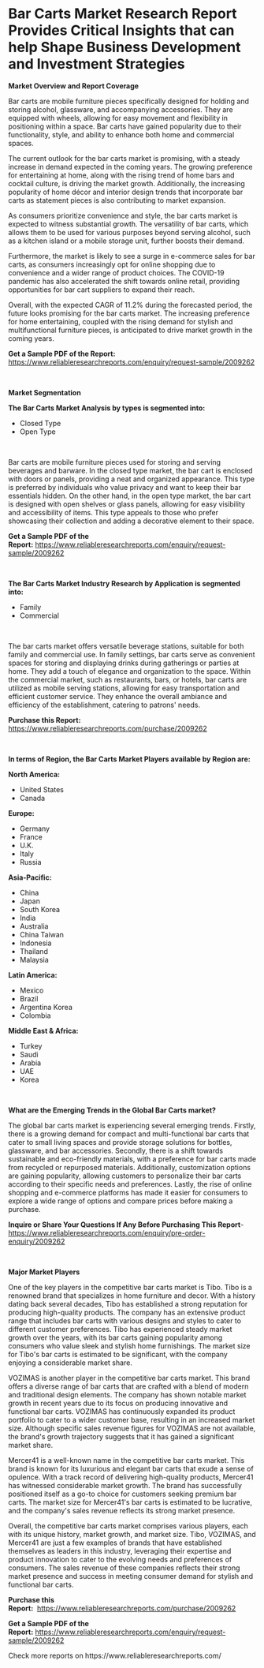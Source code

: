 <p><h1>Bar Carts Market Research Report Provides Critical Insights that can help Shape Business Development and Investment Strategies</h1></p><p><strong>Market Overview and Report Coverage</strong></p>
<p><p>Bar carts are mobile furniture pieces specifically designed for holding and storing alcohol, glassware, and accompanying accessories. They are equipped with wheels, allowing for easy movement and flexibility in positioning within a space. Bar carts have gained popularity due to their functionality, style, and ability to enhance both home and commercial spaces.</p><p>The current outlook for the bar carts market is promising, with a steady increase in demand expected in the coming years. The growing preference for entertaining at home, along with the rising trend of home bars and cocktail culture, is driving the market growth. Additionally, the increasing popularity of home décor and interior design trends that incorporate bar carts as statement pieces is also contributing to market expansion.</p><p>As consumers prioritize convenience and style, the bar carts market is expected to witness substantial growth. The versatility of bar carts, which allows them to be used for various purposes beyond serving alcohol, such as a kitchen island or a mobile storage unit, further boosts their demand.</p><p>Furthermore, the market is likely to see a surge in e-commerce sales for bar carts, as consumers increasingly opt for online shopping due to convenience and a wider range of product choices. The COVID-19 pandemic has also accelerated the shift towards online retail, providing opportunities for bar cart suppliers to expand their reach.</p><p>Overall, with the expected CAGR of 11.2% during the forecasted period, the future looks promising for the bar carts market. The increasing preference for home entertaining, coupled with the rising demand for stylish and multifunctional furniture pieces, is anticipated to drive market growth in the coming years.</p></p>
<p><strong>Get a Sample PDF of the Report:</strong> <a href="https://www.reliableresearchreports.com/enquiry/request-sample/2009262">https://www.reliableresearchreports.com/enquiry/request-sample/2009262</a></p>
<p>&nbsp;</p>
<p><strong>Market Segmentation</strong></p>
<p><strong>The Bar Carts Market Analysis by types is segmented into:</strong></p>
<p><ul><li>Closed Type</li><li>Open Type</li></ul></p>
<p>&nbsp;</p>
<p><p>Bar carts are mobile furniture pieces used for storing and serving beverages and barware. In the closed type market, the bar cart is enclosed with doors or panels, providing a neat and organized appearance. This type is preferred by individuals who value privacy and want to keep their bar essentials hidden. On the other hand, in the open type market, the bar cart is designed with open shelves or glass panels, allowing for easy visibility and accessibility of items. This type appeals to those who prefer showcasing their collection and adding a decorative element to their space.</p></p>
<p><strong>Get a Sample PDF of the Report:</strong>&nbsp;<a href="https://www.reliableresearchreports.com/enquiry/request-sample/2009262">https://www.reliableresearchreports.com/enquiry/request-sample/2009262</a></p>
<p>&nbsp;</p>
<p><strong>The Bar Carts Market Industry Research by Application is segmented into:</strong></p>
<p><ul><li>Family</li><li>Commercial</li></ul></p>
<p>&nbsp;</p>
<p><p>The bar carts market offers versatile beverage stations, suitable for both family and commercial use. In family settings, bar carts serve as convenient spaces for storing and displaying drinks during gatherings or parties at home. They add a touch of elegance and organization to the space. Within the commercial market, such as restaurants, bars, or hotels, bar carts are utilized as mobile serving stations, allowing for easy transportation and efficient customer service. They enhance the overall ambiance and efficiency of the establishment, catering to patrons' needs.</p></p>
<p><strong>Purchase this Report:</strong>&nbsp; <a href="https://www.reliableresearchreports.com/purchase/2009262">https://www.reliableresearchreports.com/purchase/2009262</a></p>
<p>&nbsp;</p>
<p><strong>In terms of Region, the Bar Carts Market Players available by Region are:</strong></p>
<p>
    <p> <strong> North America: </strong>
        <ul>
            <li>United States</li>
            <li>Canada</li>
        </ul>
        </p> 
    <p> <strong> Europe: </strong>
        <ul>
            <li>Germany</li>
            <li>France</li>
            <li>U.K.</li>
            <li>Italy</li>
            <li>Russia</li>
        </ul>
        </p> 
    <p> <strong> Asia-Pacific: </strong>
        <ul>
            <li>China</li>
            <li>Japan</li>
            <li>South Korea</li>
            <li>India</li>
            <li>Australia</li>
            <li>China Taiwan</li>
            <li>Indonesia</li>
            <li>Thailand</li>
            <li>Malaysia</li>
        </ul>
        </p> 
    <p> <strong> Latin America: </strong>
        <ul>
            <li>Mexico</li>
            <li>Brazil</li>
            <li>Argentina Korea</li>
            <li>Colombia</li>
        </ul>
        </p> 
    <p> <strong> Middle East & Africa: </strong>
        <ul>
            <li>Turkey</li>
            <li>Saudi</li>
            <li>Arabia</li>
            <li>UAE</li>
            <li>Korea</li>
        </ul>
    </p>
    </p>
<p>&nbsp;</p>
<p><strong>What are the Emerging Trends in the Global Bar Carts market?</strong></p>
<p><p>The global bar carts market is experiencing several emerging trends. Firstly, there is a growing demand for compact and multi-functional bar carts that cater to small living spaces and provide storage solutions for bottles, glassware, and bar accessories. Secondly, there is a shift towards sustainable and eco-friendly materials, with a preference for bar carts made from recycled or repurposed materials. Additionally, customization options are gaining popularity, allowing customers to personalize their bar carts according to their specific needs and preferences. Lastly, the rise of online shopping and e-commerce platforms has made it easier for consumers to explore a wide range of options and compare prices before making a purchase.</p></p>
<p><strong>Inquire or Share Your Questions If Any Before Purchasing This Report</strong>- <a href="https://www.reliableresearchreports.com/enquiry/pre-order-enquiry/2009262">https://www.reliableresearchreports.com/enquiry/pre-order-enquiry/2009262</a></p>
<p>&nbsp;</p>
<p><strong>Major Market Players</strong></p>
<p><p>One of the key players in the competitive bar carts market is Tibo. Tibo is a renowned brand that specializes in home furniture and decor. With a history dating back several decades, Tibo has established a strong reputation for producing high-quality products. The company has an extensive product range that includes bar carts with various designs and styles to cater to different customer preferences. Tibo has experienced steady market growth over the years, with its bar carts gaining popularity among consumers who value sleek and stylish home furnishings. The market size for Tibo's bar carts is estimated to be significant, with the company enjoying a considerable market share.</p><p>VOZIMAS is another player in the competitive bar carts market. This brand offers a diverse range of bar carts that are crafted with a blend of modern and traditional design elements. The company has shown notable market growth in recent years due to its focus on producing innovative and functional bar carts. VOZIMAS has continuously expanded its product portfolio to cater to a wider customer base, resulting in an increased market size. Although specific sales revenue figures for VOZIMAS are not available, the brand's growth trajectory suggests that it has gained a significant market share.</p><p>Mercer41 is a well-known name in the competitive bar carts market. This brand is known for its luxurious and elegant bar carts that exude a sense of opulence. With a track record of delivering high-quality products, Mercer41 has witnessed considerable market growth. The brand has successfully positioned itself as a go-to choice for customers seeking premium bar carts. The market size for Mercer41's bar carts is estimated to be lucrative, and the company's sales revenue reflects its strong market presence.</p><p>Overall, the competitive bar carts market comprises various players, each with its unique history, market growth, and market size. Tibo, VOZIMAS, and Mercer41 are just a few examples of brands that have established themselves as leaders in this industry, leveraging their expertise and product innovation to cater to the evolving needs and preferences of consumers. The sales revenue of these companies reflects their strong market presence and success in meeting consumer demand for stylish and functional bar carts.</p></p>
<p><strong>Purchase this Report:</strong>&nbsp;&nbsp;<a href="https://www.reliableresearchreports.com/purchase/2009262">https://www.reliableresearchreports.com/purchase/2009262</a></p>
<p></p>
<p><strong>Get a Sample PDF of the Report:</strong>&nbsp;<a href="https://www.reliableresearchreports.com/enquiry/request-sample/2009262">https://www.reliableresearchreports.com/enquiry/request-sample/2009262</a></p>
<p>Check more reports on https://www.reliableresearchreports.com/</p>